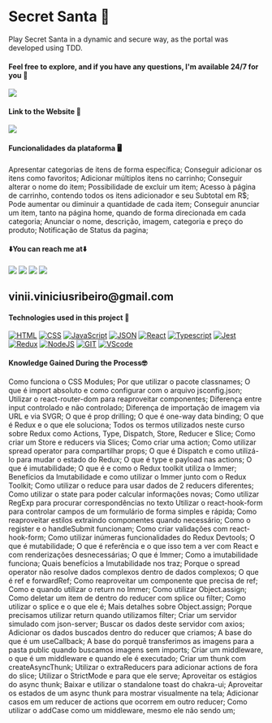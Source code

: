 # Secret Santa 🎅

Play Secret Santa in a dynamic and secure way, as the portal was developed using TDD.

#### Feel free to explore, and if you have any questions, I'm available 24/7 for you 🫵

<div>
    <img src='./public/Img/sorteadorDeAmigos.gif'/>
</div>

#### Link to the Website 🎯

<div>
    <a href="https://sorteador-de-amigo-secreto-theta.vercel.app" target="_blank" rel="noopener noreferrer"><img src="https://img.shields.io/badge/website-000000?style=for-the-badge&logo=About.me&logoColor=white" target="_blank"></a>
</div>

#### Funcionalidades da plataforma 🖥️

Apresentar categorias de itens de forma específica;
Conseguir adicionar os itens como favoritos;
Adicionar múltiplos itens no carrinho;
Conseguir alterar o nome do item;
Possibilidade de excluir um item;
Acesso à página de carrinho, contendo todos os itens adicionador e seu Subtotal em R$;
Pode aumentar ou diminuir a quantidade de cada item;
Conseguir anunciar um item, tanto na página home, quando de forma direcionada em cada categoria;
Anunciar o nome, descrição, imagem, categoria e preço do produto;
Notificação de Status da pagina;

#### ⬇️You can reach me at⬇️

<div> 
    <a href="https://www.linkedin.com/in/vinicius-ribeiro-4690741ba/" target="_blank"><img src="https://img.shields.io/badge/LinkedIn-0077B5?style=for-the-badge&logo=linkedin&logoColor=white" target="_blank"></a>
    <a href="https://wa.me/5511943232223" target="_blank"><img src="https://img.shields.io/badge/WhatsApp-25D366?style=for-the-badge&logo=whatsapp&logoColor=white" target="_blank"></a>
    <a href="www.youtube.com/@Devdebotas" target="_blank"><img src="https://img.shields.io/badge/YouTube-FF0000?style=for-the-badge&logo=youtube&logoColor=white" target="_blank"></a>
    <a href="vinii.viniciusribeiro@gmail.com" target="_blank"><img src="https://img.shields.io/badge/Gmail-D14836?style=for-the-badge&logo=gmail&logoColor=white" target="_blank"></a> 
    <h2>vinii.viniciusribeiro@gmail.com</h2>
</div>

#### Technologies used in this project 🤖

[![HTML](https://img.shields.io/badge/HTML-239120?style=for-the-badge&logo=html5&logoColor=white)](#)
[![CSS](https://img.shields.io/badge/CSS-239120?&style=for-the-badge&logo=css3&logoColor=white)](#)
[![JavaScript](https://img.shields.io/badge/JavaScript-323330?style=for-the-badge&logo=javascript&logoColor=F7DF1E)](#)
[![JSON](https://img.shields.io/badge/json%20web%20tokens-323330?style=for-the-badge&logo=json-web-tokens&logoColor=pink)](#)
[![React](https://img.shields.io/badge/React-20232A?style=for-the-badge&logo=react&logoColor=61DAFB)](#)
[![Typescript](https://img.shields.io/badge/TypeScript-007ACC?style=for-the-badge&logo=typescript&logoColor=white)](#)
[![Jest](https://img.shields.io/badge/Jest-323330?style=for-the-badge&logo=Jest&logoColor=white)](#)
[![Redux](https://img.shields.io/badge/Redux-593D88?style=for-the-badge&logo=redux&logoColor=white)](#)
[![NodeJS](https://img.shields.io/badge/Node.js-43853D?style=for-the-badge&logo=node.js&logoColor=white)](#)
[![GIT](https://img.shields.io/badge/GIT-E44C30?style=for-the-badge&logo=git&logoColor=white)](#)
[![VScode](https://img.shields.io/badge/Made%20for-VSCode-1f425f.svg)](#)

#### Knowledge Gained During the Process🤓

Como funciona o CSS Modules;
Por que utilizar o pacote classnames;
O que é import absoluto e como configurar com o arquivo jsconfig.json;
Utilizar o react-router-dom para reaproveitar componentes;
Diferença entre input controlado e não controlado;
Diferença de importação de imagem via URL e via SVGR;
O que é prop drilling;
O que é one-way data binding;
O que é Redux e o que ele soluciona;
Todos os termos utilizados neste curso sobre Redux como Actions, Type, Dispatch, Store, Reducer e Slice;
Como criar um Store e reducers via Slices;
Como criar uma action;
Como utilizar spread operator para compartilhar props;
O que é Dispatch e como utilizá-lo para mudar o estado do Redux;
O que é type e payload nas actions;
O que é imutabilidade;
O que é e como o Redux toolkit utiliza o Immer;
Benefícios da Imutabilidade e como utilizar o Immer junto com o Redux Toolkit;
Como utilizar o reduce para usar dados de 2 reducers diferentes;
Como utilizar o state para poder calcular informações novas;
Como utilizar RegExp para procurar correspondências no texto
Utilizar o react-hook-form para controlar campos de um formulário de forma simples e rápida;
Como reaproveitar estilos extraindo componentes quando necessário;
Como o register e o handleSubmit funcionam;
Como criar validações com react-hook-form;
Como utilizar inúmeras funcionalidades do Redux Devtools;
O que é mutabilidade;
O que é referência e o que isso tem a ver com React e com renderizações desnecessárias;
O que é Immer;
Como a imutabilidade funciona;
Quais benefícios a Imutabilidade nos traz;
Porque o spread operator não resolve dados complexos dentro de dados complexos;
O que é ref e forwardRef;
Como reaproveitar um componente que precisa de ref;
Como e quando utilizar o return no Immer;
Como utilizar Object.assign;
Como deletar um item de dentro do reducer com splice ou filter;
Como utilizar o splice e o que ele é;
Mais detalhes sobre Object.assign;
Porque precisamos utilizar return quando utilizamos filter;
Criar um servidor simulado com json-server;
Buscar os dados deste servidor com axios;
Adicionar os dados buscados dentro do reducer que criamos;
A base do que é um useCallback;
A base do porquê transferimos as imagens para a pasta public quando buscamos imagens sem imports;
Criar um middleware, o que é um middleware e quando ele é executado;
Criar um thunk com createAsyncThunk;
Utilizar o extraReducers para adicionar actions de fora do slice;
Utilizar o StrictMode e para que ele serve;
Aproveitar os estágios do async thunk;
Baixar e utilizar o standalone toast do chakra-ui;
Aproveitar os estados de um async thunk para mostrar visualmente na tela;
Adicionar casos em um reducer de actions que ocorrem em outro reducer;
Como utilizar o addCase como um middleware, mesmo ele não sendo um;
